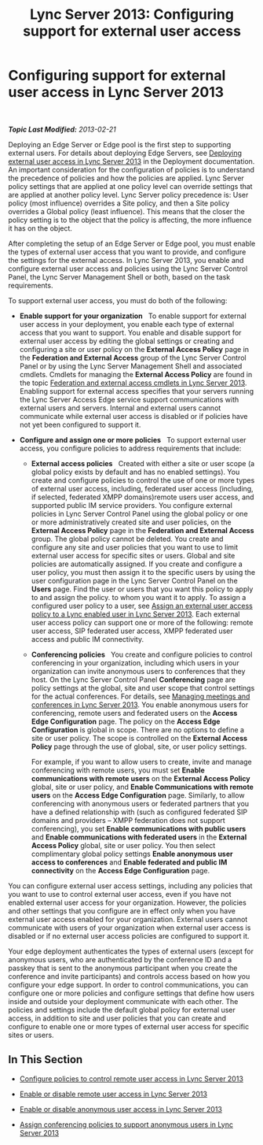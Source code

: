 ﻿---
title: 'Lync Server 2013: Configuring support for external user access'
TOCTitle: Configuring support for external user access
ms:assetid: f8424f8c-f965-4414-8485-30f07e10214a
ms:mtpsurl: https://technet.microsoft.com/en-us/library/Gg413051(v=OCS.15)
ms:contentKeyID: 48185874
ms.date: 07/23/2014
mtps_version: v=OCS.15
---

<div data-xmlns="http://www.w3.org/1999/xhtml">

<div class="topic" data-xmlns="http://www.w3.org/1999/xhtml" data-msxsl="urn:schemas-microsoft-com:xslt" data-cs="http://msdn.microsoft.com/en-us/">

<div data-asp="http://msdn2.microsoft.com/asp">

# Configuring support for external user access in Lync Server 2013

</div>

<div id="mainSection">

<div id="mainBody">

<span> </span>

_**Topic Last Modified:** 2013-02-21_

Deploying an Edge Server or Edge pool is the first step to supporting external users. For details about deploying Edge Servers, see [Deploying external user access in Lync Server 2013](lync-server-2013-deploying-external-user-access.md) in the Deployment documentation. An important consideration for the configuration of policies is to understand the precedence of policies and how the policies are applied. Lync Server policy settings that are applied at one policy level can override settings that are applied at another policy level. Lync Server policy precedence is: User policy (most influence) overrides a Site policy, and then a Site policy overrides a Global policy (least influence). This means that the closer the policy setting is to the object that the policy is affecting, the more influence it has on the object.

After completing the setup of an Edge Server or Edge pool, you must enable the types of external user access that you want to provide, and configure the settings for the external access. In Lync Server 2013, you enable and configure external user access and policies using the Lync Server Control Panel, the Lync Server Management Shell or both, based on the task requirements.

To support external user access, you must do both of the following:

  - **Enable support for your organization**   To enable support for external user access in your deployment, you enable each type of external access that you want to support. You enable and disable support for external user access by editing the global settings or creating and configuring a site or user policy on the **External Access Policy** page in the **Federation and External Access** group of the Lync Server Control Panel or by using the Lync Server Management Shell and associated cmdlets. Cmdlets for managing the **External Access Policy** are found in the topic [Federation and external access cmdlets in Lync Server 2013](lync-server-2013-federation-and-external-access-cmdlets.md). Enabling support for external access specifies that your servers running the Lync Server Access Edge service support communications with external users and servers. Internal and external users cannot communicate while external user access is disabled or if policies have not yet been configured to support it.

  - **Configure and assign one or more policies**   To support external user access, you configure policies to address requirements that include:
    
      - **External access policies**   Created with either a site or user scope (a global policy exists by default and has no enabled settings). You create and configure policies to control the use of one or more types of external user access, including, federated user access (including, if selected, federated XMPP domains)remote users user access, and supported public IM service providers. You configure external policies in Lync Server Control Panel using the global policy or one or more administratively created site and user policies, on the **External Access Policy** page in the **Federation and External Access** group. The global policy cannot be deleted. You create and configure any site and user policies that you want to use to limit external user access for specific sites or users. Global and site policies are automatically assigned. If you create and configure a user policy, you must then assign it to the specific users by using the user configuration page in the Lync Server Control Panel on the **Users** page. Find the user or users that you want this policy to apply to and assign the policy. to whom you want it to apply. To assign a configured user policy to a user, see [Assign an external user access policy to a Lync enabled user in Lync Server 2013](lync-server-2013-assign-an-external-user-access-policy-to-a-lync-enabled-user.md). Each external user access policy can support one or more of the following: remote user access, SIP federated user access, XMPP federated user access and public IM connectivity.
    
      - **Conferencing policies**   You create and configure policies to control conferencing in your organization, including which users in your organization can invite anonymous users to conferences that they host. On the Lync Server Control Panel **Conferencing** page are policy settings at the global, site and user scope that control settings for the actual conferences. For details, see [Managing meetings and conferences in Lync Server 2013](lync-server-2013-managing-meetings-and-conferences.md). You enable anonymous users for conferencing, remote users and federated users on the **Access Edge Configuration** page. The policy on the **Access Edge Configuration** is global in scope. There are no options to define a site or user policy. The scope is controlled on the **External Access Policy** page through the use of global, site, or user policy settings.
        
        For example, if you want to allow users to create, invite and manage conferencing with remote users, you must set **Enable communications with remote users** on the **External Access Policy** global, site or user policy, and **Enable Communications with remote users** on the **Access Edge Configuration** page. Similarly, to allow conferencing with anonymous users or federated partners that you have a defined relationship with (such as configured federated SIP domains and providers – XMPP federation does not support conferencing), you set **Enable communications with public users** and **Enable communications with federated users** in the **External Access Policy** global, site or user policy. You then select complimentary global policy settings **Enable anonymous user access to conferences** and **Enable federated and public IM connectivity** on the **Access Edge Configuration** page.

You can configure external user access settings, including any policies that you want to use to control external user access, even if you have not enabled external user access for your organization. However, the policies and other settings that you configure are in effect only when you have external user access enabled for your organization. External users cannot communicate with users of your organization when external user access is disabled or if no external user access policies are configured to support it.

Your edge deployment authenticates the types of external users (except for anonymous users, who are authenticated by the conference ID and a passkey that is sent to the anonymous participant when you create the conference and invite participants) and controls access based on how you configure your edge support. In order to control communications, you can configure one or more policies and configure settings that define how users inside and outside your deployment communicate with each other. The policies and settings include the default global policy for external user access, in addition to site and user policies that you can create and configure to enable one or more types of external user access for specific sites or users.

<div>

## In This Section

  - [Configure policies to control remote user access in Lync Server 2013](lync-server-2013-configure-policies-to-control-remote-user-access.md)

  - [Enable or disable remote user access in Lync Server 2013](lync-server-2013-enable-or-disable-remote-user-access.md)

  - [Enable or disable anonymous user access in Lync Server 2013](lync-server-2013-enable-or-disable-anonymous-user-access.md)

  - [Assign conferencing policies to support anonymous users in Lync Server 2013](lync-server-2013-assign-conferencing-policies-to-support-anonymous-users.md)

</div>

</div>

<span> </span>

</div>

</div>

</div>

